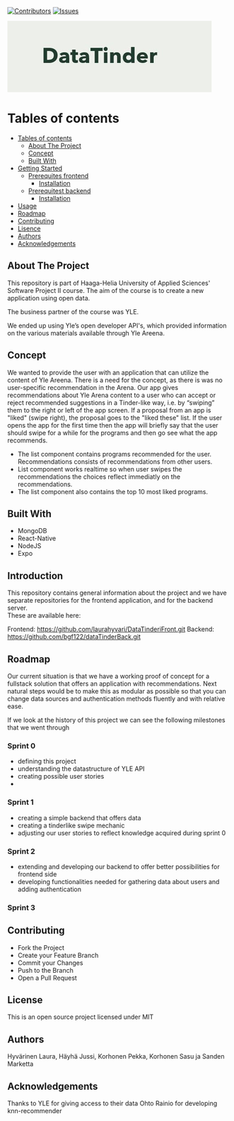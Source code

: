[![Contributors][contributors-shield]][contributors-url]
[![Issues][issues-shield]][issues-url]

[contributors-shield]: https://img.shields.io/github/contributors/jussihayha/DataTinderit.svg?style=for-the-badge
[contributors-url]: https://github.com/jussihayha/DataTinderit/graphs/contributors
[issues-shield]: https://img.shields.io/github/issues/jussihayha/DataTinderit.svg?style=for-the-badge
[issues-url]: https://github.com/jussihayha/DataTinderit/issues
[product-screenshot]: images/logo_viritys_transparent.png


![logo](./images/DatatinderiLogo.JPG)

# Tables of contents
- [Tables of contents](#Tables-of-contents)
  - [About The Project](#about-the-project)
  - [Concept](#concept)
  - [Built With](#built-with)
- [Getting Started](#getting-started)
  - [Prerequites frontend](#prerequites-frontend)
    - [Installation](#installation)
  - [Prerequitest backend](#Prerequites-backend)
    - [Installation](#installation)
- [Usage](#usage)
- [Roadmap](#roadmap)
- [Contributing](#contributing)
- [Lisence](#Lisence)
- [Authors](#Authors)
- [Acknowledgements](#Acknowledgements)

## About The Project
This repository is part of Haaga-Helia University of Applied Sciences' Software Project II course. The aim of the course is to create a new application using open data. 

The business partner of the course was YLE.

We ended up using Yle’s open developer API's, which provided information on the various materials available through Yle Areena. 

## Concept
We wanted to provide the user with an application that can utilize the content of Yle Areena. There is a need for the concept, as there is was no user-specific recommendation in the Arena. Our app gives recommendations about Yle Arena content to a user who can accept or reject recommended suggestions in a Tinder-like way, i.e. by “swiping” them to the right or left of the app screen. If a proposal from an app is "liked" (swipe right), the proposal goes to the "liked these" list. If the user opens the app for the first time then the app will briefly say that the user should swipe for a while for the programs and then go see what the app recommends. 

* The list component contains programs recommended for the user. Recommendations consists of recommendations from other users.
* List component works realtime so when user swipes the recommendations the choices reflect immediatly on the recommendations. 
* The list component also contains the top 10 most liked programs.

## Built With

* MongoDB
* React-Native
* NodeJS
* Expo

## Introduction
This repository contains general information about the project and we have separate repositories for the frontend application, and for the backend server.  
These are available here:

Frontend: https://github.com/laurahyvari/DataTinderiFront.git
Backend: https://github.com/bgf122/dataTinderBack.git

## Roadmap
Our current situation is that we have a working proof of concept for a fullstack solution that offers an application with recommendations.
Next natural steps would be to make this as modular as possible so that you can change data sources and authentication methods fluently and with relative ease.

If we look at the history of this project we can see the following milestones that we went through

### Sprint 0
- defining this project 
- understanding the datastructure of YLE API
- creating possible user stories
- 
### Sprint 1
- creating a simple backend that offers data
- creating a tinderlike swipe mechanic
- adjusting our user stories to reflect knowledge acquired during sprint 0

### Sprint 2
- extending and developing our backend to offer better possibilities for frontend side
- developing functionalities needed for gathering data about users and adding authentication

### Sprint 3 



## Contributing

* Fork the Project
* Create your Feature Branch
* Commit your Changes
* Push to the Branch
* Open a Pull Request

## License
This is an open source project licensed under MIT

## Authors
Hyvärinen Laura, Häyhä Jussi, Korhonen Pekka, Korhonen Sasu ja Sanden Marketta

## Acknowledgements
Thanks to YLE for giving access to their data
Ohto Rainio for developing knn-recommender


